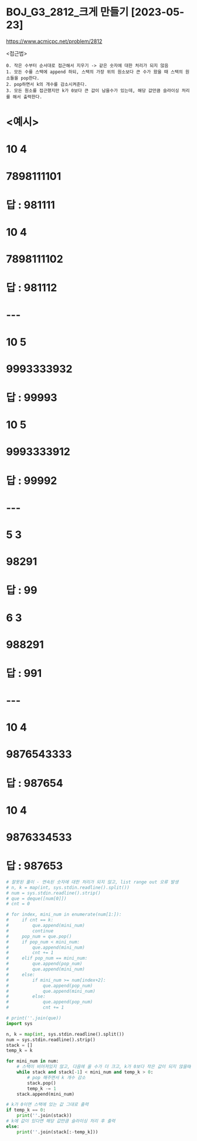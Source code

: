 # BOJ_G3_2812_크게 만들기 [2023-05-23]
https://www.acmicpc.net/problem/2812

<접근법>
``` 
0. 작은 수부터 순서대로 접근해서 지우기 -> 같은 숫자에 대한 처리가 되지 않음
1. 모든 수를 스택에 append 하되, 스택의 가장 위의 원소보다 큰 수가 왔을 때 스택의 원소들을 pop한다.
2. pop하면서 k의 개수를 감소시켜준다.
3. 모든 원소를 접근했지만 k가 0보다 큰 값이 남을수가 있는데, 해당 값만큼 슬라이싱 처리를 해서 출력한다.
```
# <예시>
# 10 4
# 7898111101
# 답 : 981111

# 10 4
# 7898111102
# 답 : 981112

# ---

# 10 5
# 9993333932
# 답 : 99993

# 10 5
# 9993333912
# 답 : 99992

# ---

# 5 3
# 98291
# 답 : 99

# 6 3
# 988291
# 답 : 991

# ---

# 10 4
# 9876543333
# 답 : 987654

# 10 4
# 9876334533
# 답 : 987653

```python
# 잘못된 풀이 - 연속된 숫자에 대한 처리가 되지 않고, list range out 오류 발생
# n, k = map(int, sys.stdin.readline().split())
# num = sys.stdin.readline().strip()
# que = deque([num[0]])
# cnt = 0

# for index, mini_num in enumerate(num[1:]):
#     if cnt == k:
#         que.append(mini_num)
#         continue
#     pop_num = que.pop()
#     if pop_num < mini_num:
#         que.append(mini_num)
#         cnt += 1
#     elif pop_num == mini_num:
#         que.append(pop_num)
#         que.append(mini_num)
#     else:
#         if mini_num >= num[index+2]:
#             que.append(pop_num)
#             que.append(mini_num)
#         else:
#             que.append(pop_num)
#             cnt += 1

# print(''.join(que))
import sys

n, k = map(int, sys.stdin.readline().split())
num = sys.stdin.readline().strip()
stack = []
temp_k = k

for mini_num in num:
    # 스택이 비어져있지 않고, 다음에 올 수가 더 크고, k가 0보다 작은 값이 되지 않을때까지 반복
    while stack and stack[-1] < mini_num and temp_k > 0:
        # pop 해주면서 k 개수 감소
        stack.pop()
        temp_k -= 1
    stack.append(mini_num)

# k가 0이면 스택에 있는 값 그대로 출력
if temp_k == 0:
    print(''.join(stack))
# k에 값이 있다면 해당 값만큼 슬라이싱 처리 후 출력
else:
    print(''.join(stack[:-temp_k]))

```